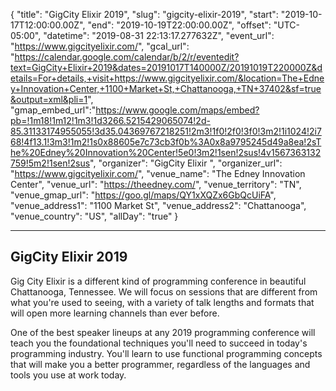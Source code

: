 {
  "title": "GigCity Elixir 2019",
  "slug": "gigcity-elixir-2019",
  "start": "2019-10-17T12:00:00.00Z",
  "end": "2019-10-19T22:00:00.00Z",
  "offset": "UTC-05:00",
  "datetime": "2019-08-31 22:13:17.277632Z",
  "event_url": "https://www.gigcityelixir.com/",
  "gcal_url": "https://calendar.google.com/calendar/b/2/r/eventedit?text=GigCity+Elixir+2019&dates=20191017T140000Z/20191019T220000Z&details=For+details,+visit+https://www.gigcityelixir.com/&location=The+Edney+Innovation+Center,+1100+Market+St,+Chattanooga,+TN+37402&sf=true&output=xml&pli=1",
  "gmap_embed_url":"https://www.google.com/maps/embed?pb=!1m18!1m12!1m3!1d3266.5215429065074!2d-85.31133174955055!3d35.04369767218251!2m3!1f0!2f0!3f0!3m2!1i1024!2i768!4f13.1!3m3!1m2!1s0x88605e7c73cb3f0b%3A0x8a9795245d49a8ea!2sThe%20Edney%20Innovation%20Center!5e0!3m2!1sen!2sus!4v1567363132759!5m2!1sen!2sus",
  "organizer": "GigCity Elixir ",
  "organizer_url": "https://www.gigcityelixir.com/",
  "venue_name": "The Edney Innovation Center",
  "venue_url": "https://theedney.com/",
  "venue_territory": "TN",
  "venue_gmap_url": "https://goo.gl/maps/QY1xXQZx6GbQcUiFA",
  "venue_address1": "1100 Market St",
  "venue_address2": "Chattanooga",
  "venue_country":  "US",
  "allDay": "true"
}

---
GigCity Elixir 2019
---
Gig City Elixir is a different kind of programming conference in beautiful Chattanooga, Tennessee. We will focus on sessions that are different from what you're used to seeing, with a variety of talk lengths and formats that will open more learning channels than ever before.

One of the best speaker lineups at any 2019 programming conference will teach you the foundational techniques you'll need to succeed in today's programming industry. You'll learn to use functional programming concepts that will make you a better programmer, regardless of the languages and tools you use at work today.
